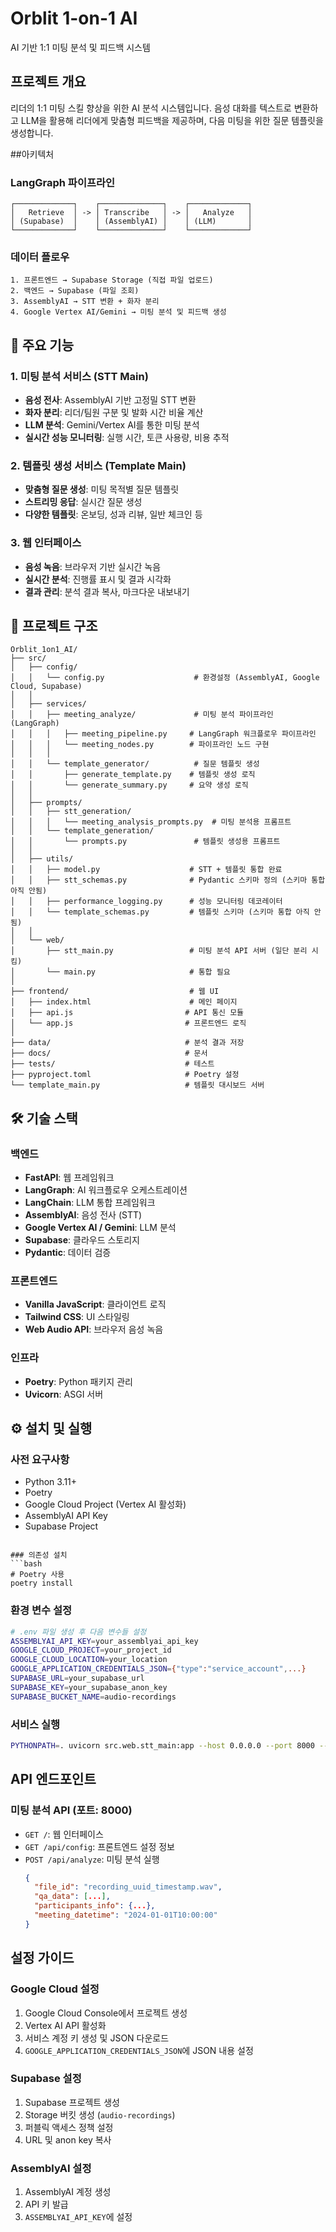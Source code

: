 # Orblit 1-on-1 AI

AI 기반 1:1 미팅 분석 및 피드백 시스템

## 프로젝트 개요

리더의 1:1 미팅 스킬 향상을 위한 AI 분석 시스템입니다. 음성 대화를 텍스트로 변환하고 LLM을 활용해 리더에게 맞춤형 피드백을 제공하며, 다음 미팅을 위한 질문 템플릿을 생성합니다.

##아키텍처

### LangGraph 파이프라인
```
┌─────────────┐    ┌──────────────┐    ┌─────────────┐
│   Retrieve  │ -> │ Transcribe   │ -> │   Analyze   │
│ (Supabase)  │    │ (AssemblyAI) │    │ (LLM)       │
└─────────────┘    └──────────────┘    └─────────────┘
```

### 데이터 플로우
```
1. 프론트엔드 → Supabase Storage (직접 파일 업로드)
2. 백엔드 → Supabase (파일 조회)
3. AssemblyAI → STT 변환 + 화자 분리
4. Google Vertex AI/Gemini → 미팅 분석 및 피드백 생성
```

## 🚀 주요 기능

### 1. 미팅 분석 서비스 (STT Main)
- **음성 전사**: AssemblyAI 기반 고정밀 STT 변환
- **화자 분리**: 리더/팀원 구분 및 발화 시간 비율 계산
- **LLM 분석**: Gemini/Vertex AI를 통한 미팅 분석
- **실시간 성능 모니터링**: 실행 시간, 토큰 사용량, 비용 추적

### 2. 템플릿 생성 서비스 (Template Main)  
- **맞춤형 질문 생성**: 미팅 목적별 질문 템플릿
- **스트리밍 응답**: 실시간 질문 생성
- **다양한 템플릿**: 온보딩, 성과 리뷰, 일반 체크인 등

### 3. 웹 인터페이스
- **음성 녹음**: 브라우저 기반 실시간 녹음
- **실시간 분석**: 진행률 표시 및 결과 시각화
- **결과 관리**: 분석 결과 복사, 마크다운 내보내기

## 📁 프로젝트 구조

```
Orblit_1on1_AI/
├── src/
│   ├── config/
│   │   └── config.py                    # 환경설정 (AssemblyAI, Google Cloud, Supabase)
│   │
│   ├── services/
│   │   ├── meeting_analyze/             # 미팅 분석 파이프라인 (LangGraph)
│   │   │   ├── meeting_pipeline.py     # LangGraph 워크플로우 파이프라인
│   │   │   └── meeting_nodes.py        # 파이프라인 노드 구현 
│   │   │
│   │   └── template_generator/          # 질문 템플릿 생성
│   │       ├── generate_template.py    # 템플릿 생성 로직
│   │       └── generate_summary.py     # 요약 생성 로직
│   │
│   ├── prompts/
│   │   ├── stt_generation/
│   │   │   └── meeting_analysis_prompts.py  # 미팅 분석용 프롬프트
│   │   └── template_generation/
│   │       └── prompts.py               # 템플릿 생성용 프롬프트
│   │
│   ├── utils/
│   │   ├── model.py                    # STT + 템플릿 통합 완료
│   │   ├── stt_schemas.py              # Pydantic 스키마 정의 (스키마 통합 아직 안됨)
│   │   ├── performance_logging.py      # 성능 모니터링 데코레이터
│   │   └── template_schemas.py         # 템플릿 스키마 (스키마 통합 아직 안됨)
│   │
│   └── web/
│       ├── stt_main.py                 # 미팅 분석 API 서버 (일단 분리 시킴)
│       └── main.py                     # 통합 필요
│
├── frontend/                           # 웹 UI
│   ├── index.html                      # 메인 페이지
│   ├── api.js                         # API 통신 모듈
│   └── app.js                         # 프론트엔드 로직
│
├── data/                              # 분석 결과 저장
├── docs/                              # 문서
├── tests/                             # 테스트
├── pyproject.toml                     # Poetry 설정
└── template_main.py                   # 템플릿 대시보드 서버
```

## 🛠️ 기술 스택

### 백엔드
- **FastAPI**: 웹 프레임워크
- **LangGraph**: AI 워크플로우 오케스트레이션
- **LangChain**: LLM 통합 프레임워크
- **AssemblyAI**: 음성 전사 (STT)
- **Google Vertex AI / Gemini**: LLM 분석
- **Supabase**: 클라우드 스토리지
- **Pydantic**: 데이터 검증

### 프론트엔드
- **Vanilla JavaScript**: 클라이언트 로직
- **Tailwind CSS**: UI 스타일링
- **Web Audio API**: 브라우저 음성 녹음

### 인프라
- **Poetry**: Python 패키지 관리
- **Uvicorn**: ASGI 서버

## ⚙️ 설치 및 실행

### 사전 요구사항
- Python 3.11+
- Poetry
- Google Cloud Project (Vertex AI 활성화)
- AssemblyAI API Key
- Supabase Project
```

### 의존성 설치
```bash
# Poetry 사용
poetry install

```

### 환경 변수 설정
```bash
# .env 파일 생성 후 다음 변수들 설정
ASSEMBLYAI_API_KEY=your_assemblyai_api_key
GOOGLE_CLOUD_PROJECT=your_project_id  
GOOGLE_CLOUD_LOCATION=your_location
GOOGLE_APPLICATION_CREDENTIALS_JSON={"type":"service_account",...}
SUPABASE_URL=your_supabase_url
SUPABASE_KEY=your_supabase_anon_key
SUPABASE_BUCKET_NAME=audio-recordings
```

### 서비스 실행


```bash
PYTHONPATH=. uvicorn src.web.stt_main:app --host 0.0.0.0 --port 8000 --reload# http://localhost:8000
```


## API 엔드포인트

### 미팅 분석 API (포트: 8000)
- `GET /`: 웹 인터페이스
- `GET /api/config`: 프론트엔드 설정 정보
- `POST /api/analyze`: 미팅 분석 실행
  ```json
  {
    "file_id": "recording_uuid_timestamp.wav",
    "qa_data": [...],
    "participants_info": {...},
    "meeting_datetime": "2024-01-01T10:00:00"
  }
  ```

## 설정 가이드

### Google Cloud 설정
1. Google Cloud Console에서 프로젝트 생성
2. Vertex AI API 활성화
3. 서비스 계정 키 생성 및 JSON 다운로드
4. `GOOGLE_APPLICATION_CREDENTIALS_JSON`에 JSON 내용 설정

### Supabase 설정
1. Supabase 프로젝트 생성
2. Storage 버킷 생성 (`audio-recordings`)
3. 퍼블릭 액세스 정책 설정
4. URL 및 anon key 복사

### AssemblyAI 설정
1. AssemblyAI 계정 생성
2. API 키 발급
3. `ASSEMBLYAI_API_KEY`에 설정

